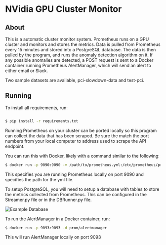 # NVidia GPU Cluster Monitor

## About

This is a automatic cluster monitor system. Prometheus runs on a GPU cluster and monitors and stores the metrics. Data is pulled from Prometheus every 15 minutes and stored into a PostgreSQL database. The data is then pulled by the program, and runs the anomaly detection algorithm on it. If any possible anomalies are detected, a POST request is sent to a Docker container running Prometheus AlertManager, which will send an alert to either email or Slack.

Two sample datasets are available, pci-slowdown-data and test-pci. 

## Running

To install all requirements, run:

```bash

$ pip install -r requirements.txt

```

Running Prometheus on your cluster can be ported locally so this program can collect the data that has been scraped. Be sure the match the port numbers from your local computer to address used to scrape the API endpoint.

You can run this with Docker, likely with a command similar to the following:

```bash
$ docker run -p 9090:9090 -v /path/to/prometheus.yml:/etc/prometheus/prometheus. yml prom/prometheus
```

This specifies you are running Prometheus locally on port 9090 and specifies the path for the yml file.


To setup PostgreSQL, you will need to setup a database with tables to store the metrics collected from Prometheus. This can be configured in the Streamer.py file or in the DBRunner.py file.

![Example Database](images/Postgres.jpg.jpg)


To run the AlertManager in a Docker container, run:

```bash
$ docker run -p 9093:9093 -d prom/alertmanager
```

This will run AlertManager locally on port 9093

